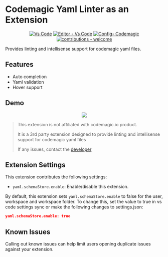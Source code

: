 # Codemagic Yaml Linter as an Extension

<div align="center">

[![Vs Code](https://img.shields.io/badge/Vs_Code-Marketplace-blue?color=Success)](https://marketplace.visualstudio.com/items?itemName=Mastersam.vscode-codemagic "Go to VS code Marketplace")
[![Editor - Vs Code](https://img.shields.io/badge/Editor-VS_code-green?logo=visualstudiocode&logoColor=white&color=Success)](https://marketplace.visualstudio.com/items?itemName=Mastersam.vscode-codemagic "Go to VS code Marketplace")
[![Config- Codemagic](https://img.shields.io/badge/Config-Codemagic-green?logo=codemagic&logoColor=white&color=Success)](http://codemagic.io/ "Go to Codemagic Home")
[![contributions - welcome](https://img.shields.io/badge/Contributions-Welcome-white?color=Success)](/CONTRIBUTING.md "Go to contributions doc")

</div>

Provides linting and intellisense support for codemagic yaml files.

## Features

-  Auto completion
-  Yaml validation
-  Hover support

## Demo
<p align="center">
    <img src="./assets/codemagic.gif">
</p>

> This extension is not affiliated with codemagic.io product.
>
> It is a 3rd party extension designed to provide linting and intellisense support for codemagic yaml files 
>
> If any issues, contact the [developer](https://github.com/mastersam07)


## Extension Settings

This extension contributes the following settings:

* `yaml.schemaStore.enable`: Enable/disable this extension.

By default, this extension sets `yaml.schemaStore.enable` to false for the user, workspace and workspace folder. To change this, set the value to true in vs code settings sync or make the following changes to settings.json:

```json
yaml.schemaStore.enable: true
```

## Known Issues

Calling out known issues can help limit users opening duplicate issues against your extension.